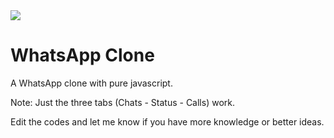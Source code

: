 <div>
  <img src="./images/page.gif"/>
  <h1>WhatsApp Clone</h1>
  <p>A WhatsApp clone with pure javascript.</p>
  <p>Note: Just the three tabs (Chats - Status - Calls) work.</p>
  <p>Edit the codes and let me know if you have more knowledge or better ideas.</p>
</div>
